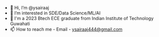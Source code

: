 - 👋 Hi, I’m @ysairaaj
- 👀 I’m interested in SDE/Data Science/ML/AI
- 🌱 I'm a 2023 Btech ECE graduate from Indian Institute of Technology Guwahati
- 📫 How to reach me - Email - ysairaaj444@gmail.com

<!---
ysairaaj/ysairaaj is a ✨ special ✨ repository because its `README.md` (this file) appears on your GitHub profile.
You can click the Preview link to take a look at your changes.
--->
